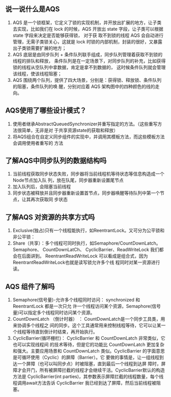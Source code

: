 ## 说一说什么是AQS
1. AQS 是一个锁框架，它定义了锁的实现机制，并开放出扩展的地方，让子类去实现，比如我们在 lock 的时候，AQS 开放出 state 字段，让子类可以根据 state 字段来决定是否能够获得锁，
   对于获 取不到锁的线程 AQS 会自动进行管理，无需子类锁关心，这就是 lock 时锁的内部机制，封装的很好，又暴露出子类锁需要扩展的地方；
3. AQS 底层是由同步队列 + 条件队列联手组成，同步队列管理着获取不到锁的线程的排队和释放， 条件队列是在一定场景下，对同步队列的补充，比如获得锁的线程从空队列中拿数据，肯定是拿不到数据的，
   这时候条件队列就会管理该线程，使该线程阻塞；
5. AQS 围绕两个队列，提供了四大场景，分别是：获得锁、释放锁、条件队列的阻塞，条件队列的唤 醒，分别对应着 AQS 架构图中的四种颜色的线的走向。

## AQS使用了哪些设计模式？
1. 使用者继承AbstractQueuedSynchronizer并重写指定的方法。（这些重写方法很简单，无非是对 于共享资源state的获取和释放）
2. 将AQS组合在自定义同步组件的实现中，并调用其模板方法，而这些模板方法会调用使用者重写的 方法

## 了解AQS中同步队列的数据结构吗
1. 当前线程获取同步状态失败，同步器将当前线程机等待状态等信息构造成一个Node节点加入队 列，放在队尾，同步器重新设置尾节点
2. 加入队列后，会阻塞当前线程
3. 同步状态被释放并且同步器重新设置首节点，同步器唤醒等待队列中第一个节点，让其再次获取同 步状态

## 了解AQS 对资源的共享方式吗
1. Exclusive(独占)只有一个线程能执行，如ReentrantLock。又可分为公平锁和非公平锁：
2. Share（共享）：多个线程可同时执行，如Semaphore/CountDownLatch。Semaphore、 CountDownLatCh、 CyclicBarrier、ReadWriteLock 我们都会在后面讲到。
ReentrantReadWriteLock 可以看成是组合式，因为ReentrantReadWriteLock也就是读写锁允许多个线 程同时对某一资源进行读。

## AQS 组件了解吗
1. Semaphore(信号量)-允许多个线程同时访问： synchronized 和 ReentrantLock 都是一次只允 许一个线程访问某个资源，Semaphore(信号量)可以指定多个线程同时访问某个资源。
2. CountDownLatch （倒计时器） ： CountDownLatch是一个同步工具类，用来协调多个线程之 间的同步。这个工具通常用来控制线程等待，它可以让某一个线程等待直到倒计时结束，再开始执行。
3. CyclicBarrier(循环栅栏)： CyclicBarrier 和 CountDownLatch 非常类似，它也可以实现线程间 的技术等待，但是它的功能比 CountDownLatch 更加复杂和强大。主要应用场景和 CountDownLatch 类似。CyclicBarrier 的字面意思是可循环使用（Cyclic）的屏障（Barrier）。它 要做的事情是，让一组线程到达一个屏障（也可以叫同步点）时被阻塞，直到最后一个线程到达屏 障时，屏障才会开门，所有被屏障拦截的线程才会继续干活。CyclicBarrier默认的构造方法是 CyclicBarrier(int parties)，其参数表示屏障拦截的线程数量，每个线程调用await方法告诉
CyclicBarrier 我已经到达了屏障，然后当前线程被阻塞。


